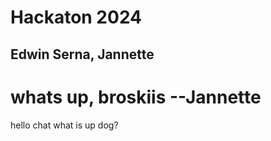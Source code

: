 # Hackaton 2024
## Edwin Serna, Jannette


# whats up, broskiis --Jannette


hello chat what is up dog?
